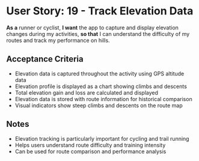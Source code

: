 # User Story: 19 - Track Elevation Data

**As a** runner or cyclist,
**I want** the app to capture and display elevation changes during my activities,
**so that** I can understand the difficulty of my routes and track my performance on hills.

## Acceptance Criteria

* Elevation data is captured throughout the activity using GPS altitude data
* Elevation profile is displayed as a chart showing climbs and descents
* Total elevation gain and loss are calculated and displayed
* Elevation data is stored with route information for historical comparison
* Visual indicators show steep climbs and descents on the route map

## Notes

* Elevation tracking is particularly important for cycling and trail running
* Helps users understand route difficulty and training intensity
* Can be used for route comparison and performance analysis
